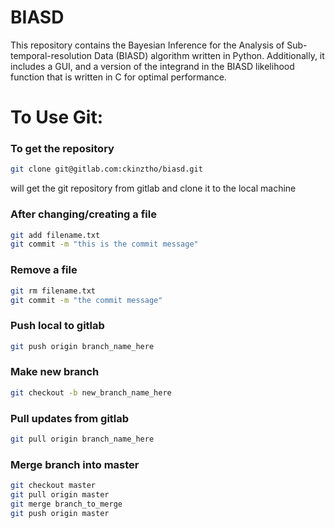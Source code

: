 # BIASD
This repository contains the Bayesian Inference for the Analysis of Sub-temporal-resolution Data (BIASD) algorithm written in Python.
Additionally, it includes a GUI, and a version of the integrand in the BIASD likelihood function that is written in C for optimal performance.

# To Use Git:

### To get the repository
```bash
git clone git@gitlab.com:ckinztho/biasd.git
```
will get the git repository from gitlab and clone it to the local machine

### After changing/creating a file
```bash
git add filename.txt
git commit -m "this is the commit message"
```

### Remove a file
```bash
git rm filename.txt
git commit -m "the commit message"
```

### Push local to gitlab
```bash
git push origin branch_name_here
```

### Make new branch
```bash
git checkout -b new_branch_name_here
```

### Pull updates from gitlab
```bash
git pull origin branch_name_here
```
### Merge branch into master
```bash
git checkout master
git pull origin master
git merge branch_to_merge
git push origin master
```